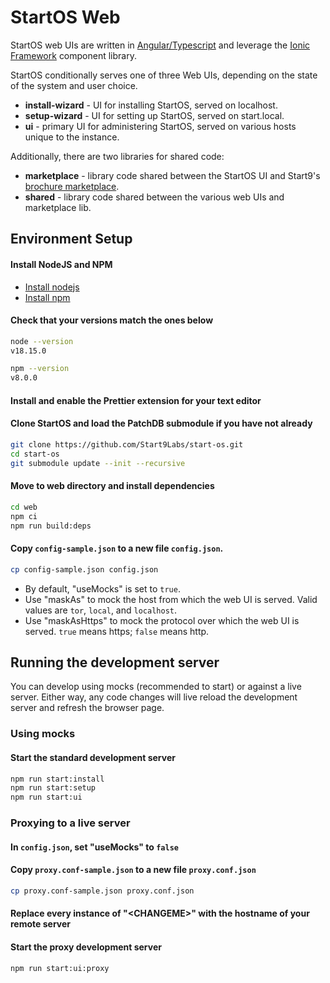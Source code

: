 # StartOS Web

StartOS web UIs are written in [Angular/Typescript](https://angular.io/docs) and leverage the [Ionic Framework](https://ionicframework.com/) component library.

StartOS conditionally serves one of three Web UIs, depending on the state of the system and user choice.

- **install-wizard** - UI for installing StartOS, served on localhost.
- **setup-wizard** - UI for setting up StartOS, served on start.local.
- **ui** - primary UI for administering StartOS, served on various hosts unique to the instance.

Additionally, there are two libraries for shared code:

- **marketplace** - library code shared between the StartOS UI and Start9's [brochure marketplace](https://github.com/Start9Labs/brochure-marketplace).
- **shared** - library code shared between the various web UIs and marketplace lib.

## Environment Setup

#### Install NodeJS and NPM

- [Install nodejs](https://nodejs.org/en/)
- [Install npm](https://www.npmjs.com/get-npm)

#### Check that your versions match the ones below

```sh
node --version
v18.15.0

npm --version
v8.0.0
```

#### Install and enable the Prettier extension for your text editor

#### Clone StartOS and load the PatchDB submodule if you have not already

```sh
git clone https://github.com/Start9Labs/start-os.git
cd start-os
git submodule update --init --recursive
```

#### Move to web directory and install dependencies

```sh
cd web
npm ci
npm run build:deps
```

#### Copy `config-sample.json` to a new file `config.json`.

```sh
cp config-sample.json config.json
```

- By default, "useMocks" is set to `true`.
- Use "maskAs" to mock the host from which the web UI is served. Valid values are `tor`, `local`, and `localhost`.
- Use "maskAsHttps" to mock the protocol over which the web UI is served. `true` means https; `false` means http.

## Running the development server

You can develop using mocks (recommended to start) or against a live server. Either way, any code changes will live reload the development server and refresh the browser page.

### Using mocks

#### Start the standard development server

```sh
npm run start:install
npm run start:setup
npm run start:ui
```

### Proxying to a live server

#### In `config.json`, set "useMocks" to `false`

#### Copy `proxy.conf-sample.json` to a new file `proxy.conf.json`

```sh
cp proxy.conf-sample.json proxy.conf.json
```

#### Replace every instance of "\<CHANGEME>\" with the hostname of your remote server

#### Start the proxy development server

```sh
npm run start:ui:proxy
```
